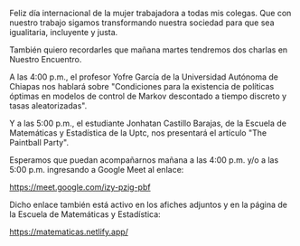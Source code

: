 
Feliz día internacional de la mujer trabajadora a todas mis colegas. Que con nuestro trabajo sigamos transformando nuestra sociedad para que sea igualitaria, incluyente y justa.

También quiero recordarles que mañana martes tendremos dos charlas en Nuestro Encuentro. 

A las 4:00 p.m., el profesor Yofre García de la Universidad Autónoma de Chiapas nos hablará sobre "Condiciones para la existencia de políticas óptimas en modelos de control de Markov descontado a tiempo discreto y tasas aleatorizadas".

Y a las 5:00 p.m., el estudiante Jonhatan Castillo Barajas, de la Escuela de Matemáticas y Estadística de la Uptc, nos presentará el artículo "The Paintball Party".

Esperamos que puedan acompañarnos mañana a las 4:00 p.m. y/o a las 5:00 p.m. ingresando a Google Meet al enlace:

https://meet.google.com/izy-pzig-pbf

Dicho enlace también está activo en los afiches adjuntos y en la página de la Escuela de Matemáticas y Estadística:

https://matematicas.netlify.app/ 
